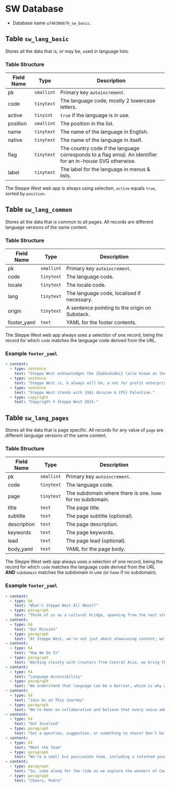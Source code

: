 # SW Database

* Database name `u746306670_sw_basic`.

## Table `sw_lang_basic`

Stores all the data that is, or may be, used in language lists.

### Table Structure

Field Name | Type       | Description
---------- | ---------- | -----------
pk         | `smallint` | Primary key `autoincrement`.
code       | `tinytext` | The language code, mostly 2 lowercase letters.
active     | `tinyint`  | `true` if the language is in use.
position   | `smallint` | The position in the list.
name       | `tinytext` | The name of the language in English.
native     | `tinytext` | The name of the language in itself.
flag       | `tinytext` | The country code if the language corresponds to a flag emoji. An identifier for an in-house SVG otherwise.
label      | `tinytext` | The label for the language in menus & lists.

The Steppe West web app is always using selection, `active` equals `true`, sorted by `position`.

## Table `sw_lang_common`

Stores all the data that is common to all pages. All records are different language versions of the same content.

### Table Structure

Field Name | Type       | Description
---------- | ---------- | -----------
pk         | `smallint` | Primary key `autoincrement`.
code       | `tinytext` | The language code.
locale     | `tinytext` | The locale code.
lang       | `tinytext` | The language code, localised if necessary.
origin     | `tinytext` | A sentence pointing to the origin on Substack.
footer_yaml | `text`    | YAML for the footer contents.

The Steppe West web app always uses a selection of one record, being the record for which `code` matches the language code derived from the URL.

### Example `footer_yaml`

```yaml
- content:
  - type: sentence
    text: "Steppe West acknowledges the {GubbiGubbi} (also known as the {KabiKabi}) peoples, on whose land we are based."
  - type: sentence
    text: "Steppe West is, & always will be, a not for profit enterprise."
  - type: sentence
    text: "Steppe West stands with {UA} Ukraine & {PS} Palestine."
  - type: copyright
    text: "Copyright © Steppe West 2024."
```

## Table `sw_lang_pages`

Stores all the data that is page specific. All records for any value of `page` are different language versions of the same content.

### Table Structure

Field Name | Type       | Description
---------- | ---------- | -----------
pk         | `smallint` | Primary key `autoincrement`.
code       | `tinytext` | The language code.
page       | `tinytext` | The subdomain where there is one. `home` for no subdomain.
title      | `text`     | The page title.
subtitle   | `text`     | The page subtitle (optional).
description| `text`     | The page description.
keywords   | `text`     | The page keywords.
lead       | `text`     | The page lead (optional).
body_yaml  | `text`     | YAML for the page body.

The Steppe West web app always uses a selection of one record, being the record for which `code` matches the language code derived from the URL **AND** `subdomain` matches the subdomain in use (or `home` if no subdomain).

### Example `footer_yaml`

```yaml
- content:
  - type: h4
    text: "What's Steppe West All About?"
  - type: paragraph
    text: "Think of us as a cultural bridge, spanning from the vast steppes of Central Asia to the shores of Australia and beyond. We delve into the vibrant world of Central Asian music, arts, cuisine, history, and more, presenting these treasures in a way that's engaging and accessible for everyone."
- content:
  - type: h4
    text: "Our Mission"
  - type: paragraph
    text: "At Steppe West, we're not just about showcasing content; we're about fostering genuine connections and understanding between cultures. We believe that the rich tapestry of Turkic and Mongol cultures deserves a spot on the global stage, and we're here to make that happen."
- content:
  - type: h4
    text: "How We Do It"
  - type: paragraph
    text: "Working closely with creators from Central Asia, we bring their stories to life across a variety of platforms. Whether it's a soulful melody from the steppes, a mouth-watering recipe, or a captivating tale of historical significance, we make sure each piece of content is presented authentically and respectfully. And we always give credit where it's due, linking back to the original creators."
- content:
  - type: h4
    text: "Language Accessibility"
  - type: paragraph
    text: "We understand that language can be a barrier, which is why we put a strong emphasis on making Central Asian content accessible to English-speaking audiences. Our translations and presentations are crafted to retain the original essence and beauty of these stories, ensuring nothing gets lost in translation."
- content:
  - type: h4
    text: "Join Us on This Journey"
  - type: paragraph
    text: "We're keen on collaboration and believe that every voice adds a unique thread to our cultural tapestry. If you're passionate about discovering and sharing the diverse wonders of Central Asia—be it music, art, food, sports, or stories—Steppe West is your platform. Your interest and engagement are what make Steppe West truly special."
- content:
  - type: h4
    text: "Get Involved"
  - type: paragraph
    text: "Got a question, suggestion, or something to share? Don't be shy! Drop us a line, and let's start a conversation. Even if Steppe West isn't quite your thing, feel free to pass the word along to others who might be interested."
- content:
  - type: h4
    text: "Meet the Team"
  - type: paragraph
    text: "We're a small but passionate team, including a talented young bloke from Uzbekistan, bringing fresh perspectives and a deep understanding of Central Asian culture to our work."
- content:
  - type: paragraph
    text: "So, come along for the ride as we explore the wonders of Central Asia together. Steppe West is all about sharing, learning, and celebrating the beauty of our diverse world. Let's make some magic happen!"
  - type: paragraph
    text: "Cheers, Pedro"
```
